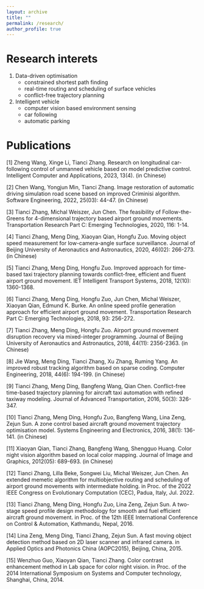 ```yaml
---
layout: archive
title: ""
permalink: /research/
author_profile: true
---
```



# Research interets

1. Data-driven optimisation
   - constrained shortest path finding 
   - real-time routing and scheduling of surface vehicles
   - conflict-free trajectory planning 
2. Intelligent vehicle
   - computer vision based environment sensing
   - car following
   - automatic parking

# Publications

[1] Zheng Wang, Xinge Li, Tianci Zhang. Research on longitudinal car-following control of unmanned vehicle based on model predictive control. Intelligent Computer and Applications, 2023, 13(4). (in Chinese)

[2] Chen Wang, Yongjun Min, Tianci Zhang. Image restoration of automatic driving simulation road scene based on improved Criminisi algorithm. Software Engineering, 2022, 25(03): 44-47. (in Chinese)

[3] Tianci Zhang, Michal Weiszer, Jun Chen. The feasibility of Follow-the-Greens for 4-dimensional trajectory based airport ground movements. Transportation Research Part C: Emerging Technologies, 2020, 116: 1-14.

[4] Tianci Zhang, Meng Ding, Xiaoyan Qian, Hongfu Zuo. Moving object speed measurement for low-camera-angle surface surveillance. Journal of Beijing University of Aeronautics and Astronautics, 2020, 46(02): 266-273. (in Chinese)

[5] Tianci Zhang, Meng Ding, Hongfu Zuo. Improved approach for time-based taxi trajectory planning towards conflict-free, efficient and fluent airport ground movement. IET Intelligent Transport Systems, 2018, 12(10): 1360-1368. 

[6] Tianci Zhang, Meng Ding, Hongfu Zuo, Jun Chen, Michal Weiszer, Xiaoyan Qian, Edmund K. Burke. An online speed profile generation approach for efficient airport ground movement. Transportation Research Part C: Emerging Technologies, 2018, 93: 256-272. 

[7] Tianci Zhang, Meng Ding, Hongfu Zuo. Airport ground movement disruption recovery via mixed-integer programming. Journal of Beijing University of Aeronautics and Astronautics, 2018, 44(11): 2356-2363. (in Chinese)

[8] Jie Wang, Meng Ding, Tianci Zhang, Xu Zhang, Ruming Yang. An improved robust tracking algorithm based on sparse coding. Computer Engineering, 2018, 44(6): 194-199. (in Chinese)

[9] Tianci Zhang, Meng Ding, Bangfeng Wang, Qian Chen. Conflict-free time-based trajectory planning for aircraft taxi automation with refined taxiway modeling. Journal of Advanced Transportation, 2016, 50(3): 326-347.

[10] Tianci Zhang, Meng Ding, Hongfu Zuo, Bangfeng Wang, Lina Zeng, Zejun Sun. A zone control based aircraft ground movement trajectory optimisation model. Systems Engineering and Electronics, 2016, 38(1): 136-141. (in Chinese)

[11] Xiaoyan Qian, Tianci Zhang, Bangfeng Wang, Shengguo Huang. Color night vision algorithm based on local color mapping. Journal of Image and Graphics, 2012(05): 689-693. (in Chinese)

[12] Tianci Zhang, Lilla Beke, Songwei Liu, Michal Weiszer, Jun Chen. An extended memetic algorithm for multiobjective routing and scheduling of airport ground movements with intermediate holding. in Proc. of the 2022 IEEE Congress on Evolutionary Computation (CEC), Padua, Italy, Jul. 2022. 

[13] Tianci Zhang, Meng Ding, Hongfu Zuo, Lina Zeng, Zejun Sun. A two-stage speed profile design methodology for smooth and fuel efficient aircraft ground movement. in Proc. of the 12th IEEE International Conference on Control & Automation, Kathmandu, Nepal, 2016. 

[14] Lina Zeng, Meng Ding, Tianci Zhang, Zejun Sun. A fast moving object detection method based on 2D laser scanner and infrared camera. in Applied Optics and Photonics China (AOPC2015), Beijing, China, 2015.

[15] Wenzhuo Guo, Xiaoyan Qian, Tianci Zhang. Color contrast enhancement method in Lab space for color night vision. in Proc. of the 2014 International Symposium on Systems and Computer technology, Shanghai, China, 2014. 

